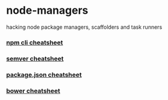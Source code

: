 # node-managers

hacking node package managers, scaffolders and task runners

### [npm cli cheatsheet](npm/cli-cheatsheet.md)

### [semver cheatsheet](npm/semver-cheatsheet.md)

### [package.json cheatsheet](npm/package-cheatsheet.md)

### [bower cheatsheet](/bower/readme.md)
